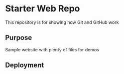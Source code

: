 # Starter Web Repo

This repository is for showing how Git and GitHub work

## Purpose

Sample website with plenty of files for demos


## Deployment

